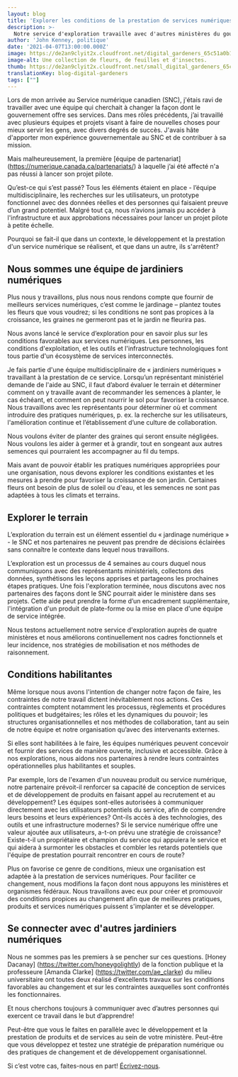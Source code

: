 ```yaml
---
layout: blog
title: 'Explorer les conditions de la prestation de services numériques'
description: >-
  Notre service d'exploration travaille avec d'autres ministères du gouvernement du Canada pour étudier les conditions de la prestation de services numériques. Son objectif consiste à permettre aux ministères d'introduire des pratiques numériques dans leur travail, notamment en ce qui concerne les outils, la collaboration et les méthodes de travail. Les explorations sont un processus collaboratif de 4 semaines.
author: 'John Kenney, politique'
date: '2021-04-07T13:00:00.000Z'
image: https://de2an9clyit2x.cloudfront.net/digital_gardeners_65c51a0b12.jpeg
image-alt: Une collection de fleurs, de feuilles et d'insectes.
thumb: https://de2an9clyit2x.cloudfront.net/small_digital_gardeners_65c51a0b12.jpeg
translationKey: blog-digital-gardeners
tags: [""]
---
```

Lors de mon arrivée au Service numérique canadien (SNC), j'étais ravi de travailler avec une équipe qui cherchait à changer la façon dont le gouvernement offre ses services. Dans mes rôles précédents, j’ai travaillé avec plusieurs équipes et projets visant à faire de nouvelles choses pour mieux servir les gens, avec divers degrés de succès. J'avais hâte d'apporter mon expérience gouvernementale au SNC et de contribuer à sa mission.   

Mais malheureusement, la première [équipe de partenariat] (https://numerique.canada.ca/partenariats/) à laquelle j’ai été affecté n'a pas réussi à lancer son projet pilote.

Qu’est-ce qui s’est passé? Tous les éléments étaient en place - l’équipe multidisciplinaire, les recherches sur les utilisateurs, un prototype fonctionnel avec des données réelles et des personnes qui faisaient preuve d’un grand potentiel. Malgré tout ça, nous n’avions jamais pu accéder à l'infrastructure et aux approbations nécessaires pour lancer un projet pilote à petite échelle. 

Pourquoi se fait-il que dans un contexte, le développement et la prestation d'un service numérique se réalisent, et que dans un autre, ils s'arrêtent? 
## Nous sommes une équipe de jardiniers numériques

Plus nous y travaillons, plus nous nous rendons compte que fournir de meilleurs services numériques, c’est comme le jardinage – plantez toutes les fleurs que vous voudrez; si les conditions ne sont pas propices à la croissance, les graines ne germeront pas et le jardin ne fleurira pas.

Nous avons lancé le service d’exploration pour en savoir plus sur les conditions favorables aux services numériques. Les personnes, les conditions d'exploitation, et les outils et l'infrastructure technologiques font tous partie d'un écosystème de services interconnectés. 

Je fais partie d'une équipe multidisciplinaire de « jardiniers numériques » travaillant à la prestation de ce service. Lorsqu’un représentant ministériel demande de l'aide au SNC, il faut d’abord évaluer le terrain et déterminer comment on y travaille avant de recommander les semences à planter, le cas échéant, et comment on peut nourrir le sol pour favoriser la croissance. Nous travaillons avec les représentants pour déterminer où et comment introduire des pratiques numériques, p. ex. la recherche sur les utilisateurs, l'amélioration continue et l’établissement d’une culture de collaboration. 

Nous voulons éviter de planter des graines qui seront ensuite négligées. Nous voulons les aider à germer et à grandir, tout en songeant aux autres semences qui pourraient les accompagner au fil du temps.

Mais avant de pouvoir établir les pratiques numériques appropriées pour une organisation, nous devons explorer les conditions existantes et les mesures à prendre pour favoriser la croissance de son jardin. Certaines fleurs ont besoin de plus de soleil ou d'eau, et les semences ne sont pas adaptées à tous les climats et terrains.

## Explorer le terrain

L’exploration du terrain est un élément essentiel du « jardinage numérique » - le SNC et nos partenaires ne peuvent pas prendre de décisions éclairées sans connaître le contexte dans lequel nous travaillons.

L’exploration est un processus de 4 semaines au cours duquel nous communiquons avec des représentants ministériels, collectons des données, synthétisons les leçons apprises et partageons les prochaines étapes pratiques. Une fois l'exploration terminée, nous discutons avec nos partenaires des façons dont le SNC pourrait aider le ministère dans ses projets. Cette aide peut prendre la forme d’un encadrement supplémentaire, l'intégration d'un produit de plate-forme ou la mise en place d'une équipe de service intégrée.

Nous testons actuellement notre service d'exploration auprès de quatre ministères et nous améliorons continuellement nos cadres fonctionnels et leur incidence, nos stratégies de mobilisation et nos méthodes de raisonnement. 

## Conditions habilitantes

Même lorsque nous avons l'intention de changer notre façon de faire, les contraintes de notre travail dictent inévitablement nos actions. Ces contraintes comptent notamment les processus, règlements et procédures politiques et budgétaires; les rôles et les dynamiques du pouvoir; les structures organisationnelles et nos méthodes de collaboration, tant au sein de notre équipe et notre organisation qu’avec des intervenants externes.

Si elles sont habilitées à le faire, les équipes numériques peuvent concevoir et fournir des services de manière ouverte, inclusive et accessible. Grâce à nos explorations, nous aidons nos partenaires à rendre leurs contraintes opérationnelles plus habilitantes et souples.

Par exemple, lors de l'examen d'un nouveau produit ou service numérique, notre partenaire prévoit-il renforcer sa capacité de conception de services et de développement de produits en faisant appel au recrutement et au développement? Les équipes sont-elles autorisées à communiquer directement avec les utilisateurs potentiels du service, afin de comprendre leurs besoins et leurs expériences? Ont-ils accès à des technologies, des outils et une infrastructure modernes? Si le service numérique offre une valeur ajoutée aux utilisateurs, a-t-on prévu une stratégie de croissance? Existe-t-il un propriétaire et champion du service qui appuiera le service et qui aidera à surmonter les obstacles et combler les retards potentiels que l'équipe de prestation pourrait rencontrer en cours de route?

Plus on favorise ce genre de conditions, mieux une organisation est adaptée à la prestation de services numériques. Pour faciliter ce changement, nous modifions la façon dont nous appuyons les ministères et organismes fédéraux. Nous travaillons avec eux pour créer et promouvoir des conditions propices au changement afin que de meilleures pratiques, produits et services numériques puissent s'implanter et se développer.

## Se connecter avec d'autres jardiniers numériques

Nous ne sommes pas les premiers à se pencher sur ces questions. [Honey Dacanay] (https://twitter.com/honeygolightly) de la fonction publique et la professeure [Amanda Clarke] (https://twitter.com/ae_clarke) du milieu universitaire ont toutes deux réalisé d’excellents travaux sur les conditions favorables au changement et sur les contraintes auxquelles sont confrontés les fonctionnaires. 

Et nous cherchons toujours à communiquer avec d’autres personnes qui exercent ce travail dans le but d’apprendre!

Peut-être que vous le faites en parallèle avec le développement et la prestation de produits et de services au sein de votre ministère. Peut-être que vous développez et testez une stratégie de préparation numérique ou des pratiques de changement et de développement organisationnel. 

Si c’est votre cas, faites-nous en part! [Écrivez-nous](mailto:cds-snc@servicecanada.gc.ca).

